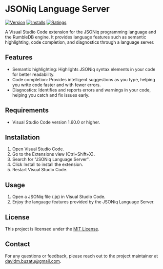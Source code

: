 # JSONiq Language Server

[![Version](https://vsmarketplacebadge.apphb.com/version/dbuzatu.jsoniq-language-server.svg)](1.0.0)
[![Installs](https://vsmarketplacebadge.apphb.com/installs-short/dbuzatu.jsoniq-language-server.svg)](https://marketplace.visualstudio.com/manage/publishers/jsoniq-development-team/extensions/jsoniq/hub?_a=acquisition)
[![Ratings](https://vsmarketplacebadge.apphb.com/rating-short/dbuzatu.jsoniq-language-server.svg)](https://marketplace.visualstudio.com/manage/publishers/jsoniq-development-team/extensions/jsoniq/hub?_a=review)

A Visual Studio Code extension for the JSONiq programming language and the RumbleDB engine. It provides language features such as semantic highlighting, code completion, and diagnostics through a language server.

## Features

- Semantic highlighting: Highlights JSONiq syntax elements in your code for better readability.
- Code completion: Provides intelligent suggestions as you type, helping you write code faster and with fewer errors.
- Diagnostics: Identifies and reports errors and warnings in your code, helping you catch and fix issues early.

## Requirements

- Visual Studio Code version 1.60.0 or higher.

## Installation

1. Open Visual Studio Code.
2. Go to the Extensions view (Ctrl+Shift+X).
3. Search for "JSONiq Language Server".
4. Click Install to install the extension.
5. Restart Visual Studio Code.

## Usage

1. Open a JSONiq file (.jq) in Visual Studio Code.
2. Enjoy the language features provided by the JSONiq Language Server.

## License

This project is licensed under the [MIT License](LICENSE).

## Contact

For any questions or feedback, please reach out to the project maintainer at [davidm.buzatu@gmail.com](mailto:davidm.buzatu@gmail.com).
